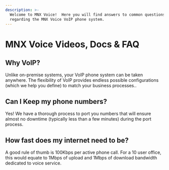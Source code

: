 ```yaml
---
description: >-
  Welcome to MNX Voice!  Here you will find answers to common questions
  regarding the MNX Voice VoIP phone system.
---
```


# MNX Voice Videos, Docs & FAQ

## Why VoIP?

Unlike on-premise systems, your VoIP phone system can be taken anywhere. The flexibility of VoIP provides endless possible configurations (which we help you define) to match your business processes..

## Can I Keep my phone numbers?

Yes!   We have a thorough process to port you numbers that will ensure almost no downtime (typically less than a few minutes) during the port process.

## How fast does my internet need to be?

A good rule of thumb is 100Kbps per active phone call.  For a 10 user office, this would equate to 1Mbps of upload and 1Mbps of download bandwidth dedicated to voice service.
